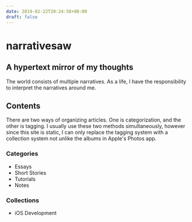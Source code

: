 ```yaml
---
date: 2019-02-22T20:24:58+08:00
draft: false
---
```


# narrativesaw

## A hypertext mirror of my thoughts

The world consists of multiple narratives. As a life, I have the responsibility to interpret the narratives around me.

## Contents

There are two ways of organizing articles. One is categorization, and the other is tagging. I usually use these two methods simultaneously, however since this site is static, I can only replace the tagging system with a collection system not unlike the albums in Apple's Photos app.

### Categories

- Essays
- Short Stories
- Tutorials
- Notes

### Collections

- iOS Development